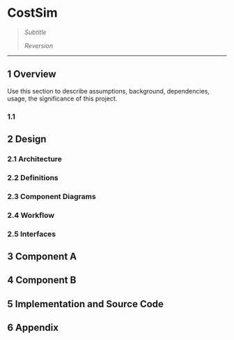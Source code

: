# CostSim
> _Subtitle_
> 
> _Reversion_
---
## 1 Overview

Use this section to describe assumptions, background, dependencies, usage, the significance of this project.

### 1.1 

## 2 Design

### 2.1 Architecture

### 2.2 Definitions

### 2.3 Component Diagrams

### 2.4 Workflow

### 2.5 Interfaces

## 3 Component A

## 4 Component B

## 5 Implementation and Source Code

## 6 Appendix